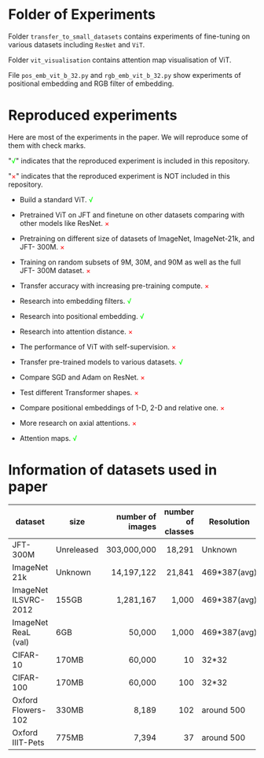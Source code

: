 # Folder of Experiments

Folder `transfer_to_small_datasets` contains experiments of fine-tuning on various datasets including `ResNet` and `ViT`.

Folder `vit_visualisation` contains attention map visualisation of ViT.

File `pos_emb_vit_b_32.py` and `rgb_emb_vit_b_32.py` show experiments of positional embedding and RGB filter of embedding.


# Reproduced experiments

Here are most of the experiments in the paper. We will reproduce some of them with check marks.

"<font color=lime>√</font>" indicates that the reproduced experiment is included in this repository.

"<font color=red>×</font>" indicates that the reproduced experiment is NOT included in this repository.

* Build a standard ViT. <font color=lime>√</font>

* Pretrained ViT on JFT and finetune on other datasets comparing with other models like ResNet. <font color=red>×</font>

* Pretraining on different size of datasets of ImageNet, ImageNet-21k, and JFT- 300M. <font color=red>×</font>
* Training on random subsets of 9M, 30M, and 90M as well as the full JFT- 300M dataset. <font color=red>×</font>

* Transfer accuracy with increasing pre-training compute. <font color=red>×</font>

* Research into embedding filters. <font color=lime>√</font>
* Research into positional embedding. <font color=lime>√</font>
* Research into attention distance. <font color=red>×</font>

* The performance of ViT with self-supervision. <font color=red>×</font>
* Transfer pre-trained models to various datasets. <font color=lime>√</font>

* Compare SGD and Adam on ResNet. <font color=red>×</font>

* Test different Transformer shapes. <font color=red>×</font>

* Compare positional embeddings of 1-D, 2-D and relative one. <font color=red>×</font>

* More research on axial attentions. <font color=red>×</font>

* Attention maps. <font color=lime>√</font>

# Information of datasets used in paper

| dataset              | size       | number of images | number of classes | Resolution   |
|----------------------|------------|-----------------:|------------------:|--------------|
| JFT-300M             | Unreleased |      303,000,000 |            18,291 | Unknown      |
| ImageNet 21k         | Unknown    |       14,197,122 |            21,841 | 469*387(avg) |
| ImageNet ILSVRC-2012 | 155GB      |        1,281,167 |             1,000 | 469*387(avg) |
| ImageNet ReaL (val)  | 6GB        |           50,000 |             1,000 | 469*387(avg) |
| CIFAR-10             | 170MB      |           60,000 |                10 | 32*32        |
| CIFAR-100            | 170MB      |           60,000 |               100 | 32*32        |
| Oxford Flowers-102   | 330MB      |            8,189 |               102 | around 500   |
| Oxford IIIT-Pets     | 775MB      |            7,394 |                37 | around 500   |

